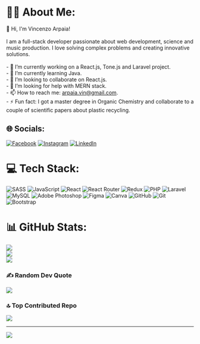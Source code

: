 # 👨‍💻 About Me:
👋 Hi, I'm Vincenzo Arpaia!<br><br>I am a full-stack developer passionate about web development, science and music production. I love solving complex problems and creating innovative solutions.<br><br>- 🔭 I’m currently working on a React.js, Tone.js and Laravel project.<br>- 🌱 I’m currently learning Java.<br>- 👯 I’m looking to collaborate on React.js.<br>- 🤔 I’m looking for help with MERN stack.<br>- 📫 How to reach me: arpaia.vin@gmail.com.<br>- ⚡ Fun fact: I got a master degree in Organic Chemistry and collaborate to a couple of scientific papers about plastic recycling.<br>


## 🌐 Socials:
[![Facebook](https://img.shields.io/badge/Facebook-%231877F2.svg?logo=Facebook&logoColor=white)](https://www.facebook.com/vincenzo.arpaia.1?locale=it_IT) [![Instagram](https://img.shields.io/badge/Instagram-%23E4405F.svg?logo=Instagram&logoColor=white)](https://instagram.com/vcz_eno) [![LinkedIn](https://img.shields.io/badge/LinkedIn-%230077B5.svg?logo=linkedin&logoColor=white)](https://www.linkedin.com/in/vincenzo-arpaia/) 

# 💻 Tech Stack:
![SASS](https://img.shields.io/badge/SASS-hotpink.svg?style=for-the-badge&logo=SASS&logoColor=white) ![JavaScript](https://img.shields.io/badge/javascript-%23323330.svg?style=for-the-badge&logo=javascript&logoColor=%23F7DF1E) ![React](https://img.shields.io/badge/react-%2320232a.svg?style=for-the-badge&logo=react&logoColor=%2361DAFB) ![React Router](https://img.shields.io/badge/React_Router-CA4245?style=for-the-badge&logo=react-router&logoColor=white) ![Redux](https://img.shields.io/badge/redux-%23593d88.svg?style=for-the-badge&logo=redux&logoColor=white) ![PHP](https://img.shields.io/badge/php-%23777BB4.svg?style=for-the-badge&logo=php&logoColor=white) ![Laravel](https://img.shields.io/badge/laravel-%23FF2D20.svg?style=for-the-badge&logo=laravel&logoColor=white) ![MySQL](https://img.shields.io/badge/mysql-4479A1.svg?style=for-the-badge&logo=mysql&logoColor=white) ![Adobe Photoshop](https://img.shields.io/badge/adobe%20photoshop-%2331A8FF.svg?style=for-the-badge&logo=adobe%20photoshop&logoColor=white) ![Figma](https://img.shields.io/badge/figma-%23F24E1E.svg?style=for-the-badge&logo=figma&logoColor=white) ![Canva](https://img.shields.io/badge/Canva-%2300C4CC.svg?style=for-the-badge&logo=Canva&logoColor=white) ![GitHub](https://img.shields.io/badge/github-%23121011.svg?style=for-the-badge&logo=github&logoColor=white) ![Git](https://img.shields.io/badge/git-%23F05033.svg?style=for-the-badge&logo=git&logoColor=white) ![Bootstrap](https://img.shields.io/badge/bootstrap-%238511FA.svg?style=for-the-badge&logo=bootstrap&logoColor=white)
# 📊 GitHub Stats:
![](https://github-readme-stats.vercel.app/api?username=VczEno&theme=dark&hide_border=true&include_all_commits=true&count_private=true)<br/>
![](https://github-readme-streak-stats.herokuapp.com/?user=VczEno&theme=dark&hide_border=true)<br/>
![](https://github-readme-stats.vercel.app/api/top-langs/?username=VczEno&theme=dark&hide_border=true&include_all_commits=true&count_private=true&layout=compact)

### ✍️ Random Dev Quote
![](https://quotes-github-readme.vercel.app/api?type=horizontal&theme=merko)

### 🔝 Top Contributed Repo
![](https://github-contributor-stats.vercel.app/api?username=VczEno&limit=5&theme=dark&combine_all_yearly_contributions=true)

---
[![](https://visitcount.itsvg.in/api?id=VczEno&icon=0&color=3)](https://visitcount.itsvg.in)

<!-- Proudly created with GPRM ( https://gprm.itsvg.in ) -->
